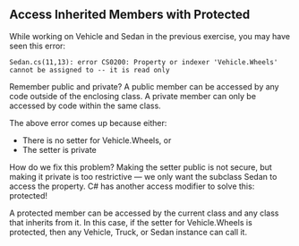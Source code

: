 ## Access Inherited Members with Protected

While working on Vehicle and Sedan in the previous exercise, you may have seen this error:

```
Sedan.cs(11,13): error CS0200: Property or indexer 'Vehicle.Wheels' cannot be assigned to -- it is read only

```

Remember public and private? A public member can be accessed by any code outside of the enclosing class. A private member can only be accessed by code within the same class.

The above error comes up because either:

- There is no setter for Vehicle.Wheels, or
- The setter is private

How do we fix this problem? Making the setter public is not secure, but making it private is too restrictive — we only want the subclass Sedan to access the property. C# has another access modifier to solve this: protected!

A protected member can be accessed by the current class and any class that inherits from it. In this case, if the setter for Vehicle.Wheels is protected, then any Vehicle, Truck, or Sedan instance can call it.
